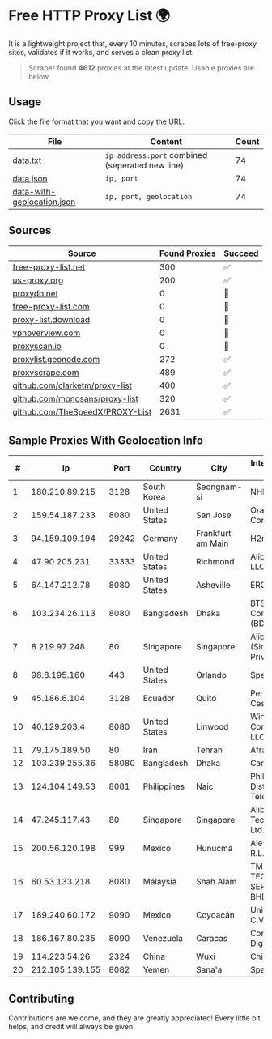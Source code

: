 
# Free HTTP Proxy List 🌍

It is a lightweight project that, every 10 minutes, scrapes lots of free-proxy sites, validates if it works, and serves a clean proxy list.


> Scraper found **4612** proxies at the latest update. Usable proxies are below.

## Usage

Click the file format that you want and copy the URL.


|File|Content|Count|
|----|-------|-----|
|[data.txt](https://raw.githubusercontent.com/themiralay/Proxy-List-World/master/data.txt)|`ip_address:port` combined (seperated new line)|74|
|[data.json](https://raw.githubusercontent.com/themiralay/Proxy-List-World/master/data.json)|`ip, port`|74|
|[data-with-geolocation.json](https://raw.githubusercontent.com/themiralay/Proxy-List-World/master/data-with-geolocation.json)|`ip, port, geolocation`|74|

## Sources

|Source|Found Proxies|Succeed|
|------|-------------|-------|
|[free-proxy-list.net](https://free-proxy-list.net)|300|✅|
|[us-proxy.org](https://www.us-proxy.org)|200|✅|
|[proxydb.net](http://proxydb.net)|0|🚫|
|[free-proxy-list.com](https://free-proxy-list.com/?page=&port=&type%5B%5D=http&type%5B%5D=https&up_time=0&search=Search)|0|🚫|
|[proxy-list.download](https://www.proxy-list.download/HTTP)|0|🚫|
|[vpnoverview.com](https://vpnoverview.com/privacy/anonymous-browsing/free-proxy-servers)|0|🚫|
|[proxyscan.io](https://www.proxyscan.io)|0|🚫|
|[proxylist.geonode.com](https://proxylist.geonode.com/api/proxy-list?limit=300&page=1&sort_by=lastChecked&sort_type=desc&protocols=http,https)|272|✅|
|[proxyscrape.com](https://api.proxyscrape.com/v2/?request=displayproxies&protocol=http&timeout=10000&country=all&ssl=all&anonymity=all)|489|✅|
|[github.com/clarketm/proxy-list](https://raw.githubusercontent.com/clarketm/proxy-list/master/proxy-list-raw.txt)|400|✅|
|[github.com/monosans/proxy-list](https://raw.githubusercontent.com/monosans/proxy-list/main/proxies/http.txt)|320|✅|
|[github.com/TheSpeedX/PROXY-List](https://raw.githubusercontent.com/TheSpeedX/PROXY-List/master/http.txt)|2631|✅|


## Sample Proxies With Geolocation Info

|#|Ip|Port|Country|City|Internet Service Provider|
|-|--|----|-------|----|-------------------------|
|1|180.210.89.215|3128|South Korea|Seongnam-si|NHNCLOUD|
|2|159.54.187.233|8080|United States|San Jose|Oracle Corporation|
|3|94.159.109.194|29242|Germany|Frankfurt am Main|H2nexus LTD|
|4|47.90.205.231|33333|United States|Richmond|Alibaba.com LLC|
|5|64.147.212.78|8080|United States|Asheville|ERC Broadband|
|6|103.234.26.113|8080|Bangladesh|Dhaka|BTS Communications (BD) Ltd|
|7|8.219.97.248|80|Singapore|Singapore|Alibaba Cloud (Singapore) Private Limited|
|8|98.8.195.160|443|United States|Orlando|Spectrum|
|9|45.186.6.104|3128|Ecuador|Quito|Perez Tito Julio Cesar|
|10|40.129.203.4|8080|United States|Linwood|Windstream Communications LLC|
|11|79.175.189.50|80|Iran|Tehran|Afranet|
|12|103.239.255.36|58080|Bangladesh|Dhaka|Carnival Internet|
|13|124.104.149.53|8081|Philippines|Naic|Philippine Long Distance Telephone Co.|
|14|47.245.117.43|80|Singapore|Singapore|Alibaba (US) Technology Co., Ltd.|
|15|200.56.120.198|999|Mexico|Hunucmá|Alestra, S. de R.L. de C.V.|
|16|60.53.133.218|8080|Malaysia|Shah Alam|TM TECHNOLOGY SERVICES SDN BHD|
|17|189.240.60.172|9090|Mexico|Coyoacán|Uninet S.A. de C.V.|
|18|186.167.80.235|8090|Venezuela|Caracas|Corporacion Digitel C.A|
|19|114.223.54.26|2324|China|Wuxi|Chinanet|
|20|212.105.139.155|8082|Yemen|Sana'a|SpaceX Starlink|



## Contributing

Contributions are welcome, and they are greatly appreciated! Every
little bit helps, and credit will always be given.

